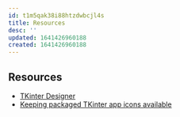 ```yaml
---
id: t1m5qak38i88htzdwbcjl4s
title: Resources
desc: ''
updated: 1641426960188
created: 1641426960188
---
```



## Resources

- [TKinter Designer](https://github.com/ParthJadhav/Tkinter-Designer)
- [Keeping packaged TKinter app icons available](https://realpython.com/python-import/#example-add-icons-to-tkinter-guis)
